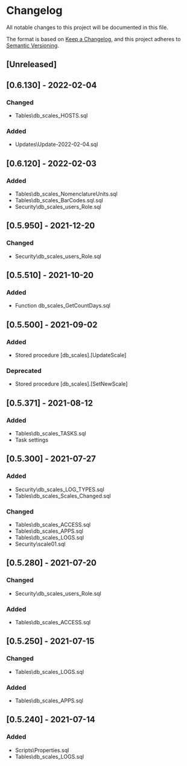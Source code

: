 ﻿# Changelog
All notable changes to this project will be documented in this file.

The format is based on [Keep a Changelog](https://keepachangelog.com/en/1.0.0/),
and this project adheres to [Semantic Versioning](https://semver.org/spec/v2.0.0.html).

## [Unreleased]

## [0.6.130] - 2022-02-04
### Changed
- Tables\db_scales_HOSTS.sql
### Added
- Updates\Update-2022-02-04.sql

## [0.6.120] - 2022-02-03
### Added
- Tables\db_scales_NomenclatureUnits.sql
- Tables\db_scales_BarCodes.sql.sql
- Security\db_scales_users_Role.sql

## [0.5.950] - 2021-12-20
### Changed
- Security\db_scales_users_Role.sql

## [0.5.510] - 2021-10-20
### Added
- Function db_scales_GetCountDays.sql

## [0.5.500] - 2021-09-02
### Added
- Stored procedure [db_scales].[UpdateScale]
### Deprecated
- Stored procedure [db_scales].[SetNewScale]

## [0.5.371] - 2021-08-12
### Added
- Tables\db_scales_TASKS.sql
- Task settings

## [0.5.300] - 2021-07-27
### Added
- Security\db_scales_LOG_TYPES.sql
- Tables\db_scales_Scales_Changed.sql
### Changed
- Tables\db_scales_ACCESS.sql
- Tables\db_scales_APPS.sql
- Tables\db_scales_LOGS.sql
- Security\scale01.sql

## [0.5.280] - 2021-07-20
### Changed
- Security\db_scales_users_Role.sql
### Added
- Tables\db_scales_ACCESS.sql

## [0.5.250] - 2021-07-15
### Changed
- Tables\db_scales_LOGS.sql
### Added
- Tables\db_scales_APPS.sql

## [0.5.240] - 2021-07-14
### Added
- Scripts\Properties.sql
- Tables\db_scales_LOGS.sql
